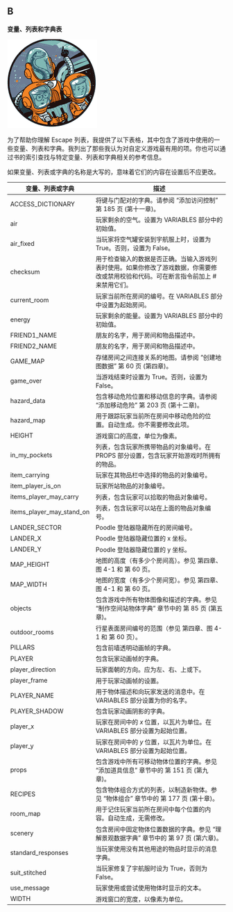 ## **B**

**变量、列表和字典表**

![image](img/common01.jpg)

为了帮助你理解 Escape 列表，我提供了以下表格，其中包含了游戏中使用的一些变量、列表和字典。我列出了那些我认为对自定义游戏最有用的项。你也可以通过书的索引查找与特定变量、列表和字典相关的参考信息。

如果变量、列表或字典的名称是大写的，意味着它们的内容在设置后不应更改。

| **变量、列表或字典** | **描述** |
| --- | --- |
| ACCESS_DICTIONARY | 将键与门配对的字典。请参阅 “添加访问控制” 第 185 页 (第十一章)。 |
| air | 玩家剩余的空气。设置为 VARIABLES 部分中的初始值。 |
| air_fixed | 当玩家将空气罐安装到宇航服上时，设置为 True。否则，设置为 False。 |
| checksum | 用于检查输入的数据是否正确。当输入游戏列表时使用。如果你修改了游戏数据，你需要修改或禁用校验和代码。可在断言指令前加上 # 来禁用它们。 |
| current_room | 玩家当前所在房间的编号。在 VARIABLES 部分中设置为起始房间。 |
| energy | 玩家剩余的能量。设置为 VARIABLES 部分中的初始值。 |
| FRIEND1_NAME | 朋友的名字，用于房间和物品描述中。 |
| FRIEND2_NAME | 朋友的名字，用于房间和物品描述中。 |
| GAME_MAP | 存储房间之间连接关系的地图。请参阅 “创建地图数据” 第 60 页 (第四章)。 |
| game_over | 当游戏结束时设置为 True。否则，设置为 False。 |
| hazard_data | 包含移动危险位置和移动信息的字典。请参阅 “添加移动危险” 第 203 页 (第十二章)。 |
| hazard_map | 用于跟踪玩家当前所在房间中移动危险的位置。自动生成。你不需要修改此项。 |
| HEIGHT | 游戏窗口的高度，单位为像素。 |
| in_my_pockets | 列表，包含玩家所携带物品的对象编号。在 PROPS 部分设置，包含玩家开始游戏时所拥有的物品。 |
| item_carrying | 玩家在其物品栏中选择的物品的对象编号。 |
| item_player_is_on | 玩家所站物品的对象编号。 |
| items_player_may_carry | 列表，包含玩家可以拾取的物品对象编号。 |
| items_player_may_stand_on | 列表，包含玩家可以站在上面的物品对象编号。 |
| LANDER_SECTOR | Poodle 登陆器隐藏所在的房间编号。 |
| LANDER_X | Poodle 登陆器隐藏位置的 x 坐标。 |
| LANDER_Y | Poodle 登陆器隐藏位置的 y 坐标。 |
| MAP_HEIGHT | 地图的高度（有多少个房间高）。参见 第四章、图 4-1 和 第 60 页。 |
| MAP_WIDTH | 地图的宽度（有多少个房间宽）。参见 第四章、图 4-1 和 第 60 页。 |
| objects | 包含游戏中所有物体图像和描述的字典。参见 “制作空间站物体字典” 章节中的 第 85 页 (第五章)。 |
| outdoor_rooms | 行星表面房间编号的范围（参见 第四章、图 4-1 和 第 60 页）。 |
| PILLARS | 包含前墙透明动画帧的字典。 |
| PLAYER | 包含玩家动画帧的字典。 |
| player_direction | 玩家面朝的方向。应为左、右、上或下。 |
| player_frame | 用于玩家动画帧的设置。 |
| PLAYER_NAME | 用于物体描述和向玩家发送的消息中。在 VARIABLES 部分设置为你的名字。 |
| PLAYER_SHADOW | 包含玩家动画阴影的字典。 |
| player_x | 玩家在房间中的 *x* 位置，以瓦片为单位。在 VARIABLES 部分设置为起始位置。 |
| player_y | 玩家在房间中的 *y* 位置，以瓦片为单位。在 VARIABLES 部分设置为起始位置。 |
| props | 包含游戏中所有可移动物体位置的字典。参见 “添加道具信息” 章节中的 第 151 页 (第九章)。 |
| RECIPES | 包含物体组合方式的列表，以制造新物体。参见 “物体组合” 章节中的 第 177 页 (第十章)。 |
| room_map | 用于记住玩家当前所在房间中每个位置的内容。自动生成，无需修改。 |
| scenery | 包含房间中固定物体位置数据的字典。参见 “理解景观数据字典” 章节中的 第 97 页 (第六章)。 |
| standard_responses | 当玩家使用没有其他用途的物品时显示的消息字典。 |
| suit_stitched | 当玩家修复了宇航服时设为 True，否则为 False。 |
| use_message | 玩家使用或尝试使用物体时显示的文本。 |
| WIDTH | 游戏窗口的宽度，以像素为单位。 |
